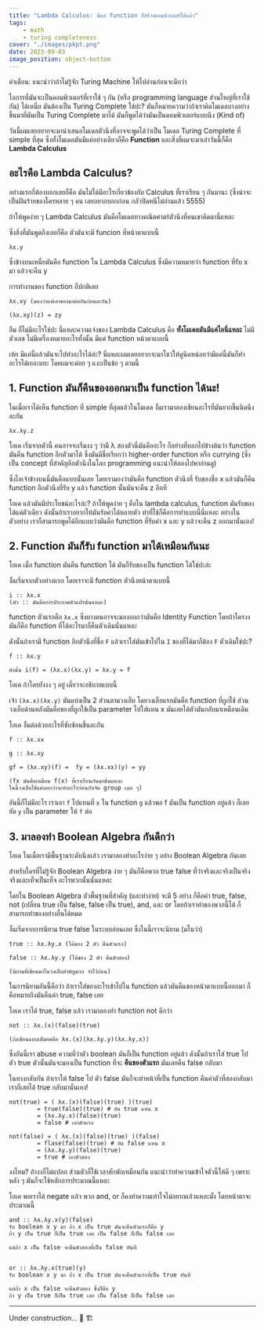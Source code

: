 ```yaml
---
title: "Lambda Calculus: มีแค่ function ก็สร้างคอมพิวเตอร์ได้แล้ว"
tags:
    - math
    - turing completeness
cover: "./images/pkpt.png"
date: 2023-09-03
image_position: object-bottom
---
```


คำเตือน: แนะนำว่าถ้าไม่รู้จัก Turing Machine ให้ไปอ่านก่อนจะดีกว่า

ไอการที่มันจะเป็นคอมพิวเตอร์ที่เราใช้ ๆ กัน (หรือ programming language ส่วนใหญ่ที่เราใช้กัน) ได้เหนี่ย มันต้องเป็น Turing Complete ใช่ปะ? มันก็หมายความว่าถ้าเราคิดโมเดลบางอย่างขึ้นมาที่มันเป็น Turing Complete มาได้ มันก็พูดได้ว่ามันเป็นคอมพิวเตอร์แบบนึง (Kind of)

วันนี้ผมเลยอยากจะมานำเสนอโมเดลตัวนึงที่อาจจะพูดได้ว่าเป็น โมเดล Turing Complete ที่ simple ที่สุด ซึ่งทั้งโมเดลมันมีแค่อย่างเดียวก็คือ **Function** และสิ่งที่ผมจะมาเล่าวันนี้ก็คือ **Lambda Calculus**

## อะไรคือ Lambda Calculus?

อย่างแรกกี่ต้องบอกเลยก็คือ มันไม่ได้มีอะไรเกี่ยวข้องกับ Calculus ที่เราเรียน ๆ กันมานะ (ซึ่งน่าจะเป็นฝันร้ายของใครหลาย ๆ คน เลยอยากบอกก่อน กลัวปิดหนีไม่อ่านแล้ว 5555)

ถ้าให้พูดง่าย ๆ Lambda Calculus มันคือโมเดลทางคณิตศาตร์ตัวนึงที่คนเขาคิดมานี่แหละ

ซึ่งสิ่งที่มันพูดถึงเลยก็คือ ตัวมันจะมี funcion ที่หน้าตาแบบนี้

```
λx.y
```

ซึ่งข้างบนเหนี่ยมันคือ function ใน Lambda Calculus ซึ่งมีความหมายว่า function ที่รับ x มา แล้วจะคืน y

การทำงานของ function ก็ปกติเลย

```
λx.xy (มองว่าแค่เอาของมาต่อกันก่อนละกัน)

(λx.xy)(z) = zy

```

อืม ก็ไม่มีอะไรใช่ปะ นี่แหละความเจ๋งของ Lambda Calculus คือ **ทั้งโมเดลมันมีแค่ไอนี่แหละ** ไม่มีตัวเลข ไม่มีเครื่องหมายอะไรทั้งนั้น มีแค่ function หน้าตาแบบนี้

เห้ย มีแค่นี้แล้วมันจะไปทำอะไรได้ล่ะ? นี่แหละผมเลยอยากจะมาโชว์ให้ดูนิดหน่อยว่ามีแค่นี้มันก็ทำอะไรได้เยอะแยะ โดยผมจะค่อย ๆ แงะเป็นข้อ ๆ ตามนี้

## 1. Function มันก็คืนของออกมาเป็น function ได้นะ!

ในเมื่อเราได้เห็น function ที่ simple ที่สุดแล้วในโมเดล งั้นเรามาลองเขียนอะไรที่มันยากขึ้นนิดนึงละกัน

```
λx.λy.z
```

โอเค เริ่มจากตัวนี้ คนอาจจะเริ่มงง ๆ ว่ามี λ สองตัวนี่มันคืออะไร ก็อย่างที่บอกไปข้างต้นว่า function มันคืน function อีกตัวมาได้ ซึ่งมันมีชื่อเรียกว่า higher-order function หรือ currying (ซึ่งเป็น concept ที่สำคัญอีกตัวนึงในโลก programming แนะนำให้ลองไปหาอ่านดู)

ซึ่งไอเจ้าข้างบนนี่มันคือแบบนั้นเลย โดยเรามองว่ามันคือ function ตัวนึงที่ รับของชื่อ x แล้วมันก็คืน function อีกตัวนึงที่รับ y แล้ว function นั้นมันจะคืน z อีกที

โอเค แล้วมันมีประโยชน์อะไรล่ะ? ถ้าให้พูดง่าย ๆ คือใน lambda calculus, function มันรับของได้แค่ตัวเดียว ดังนั้นถ้าเราอยากให้มันรับค่าได้หลายตัว ท่าที่ใช้ก็คือการทำแบบนี่นี่แหละ อย่างในตัวอย่าง เราก็สามารถพูดได้อีกแบบว่ามันคือ function ที่รับค่า x และ y แล้วจะคืน z ออกมานั่นเอง!

## 2. Function มันก็รับ function มาได้เหมือนกันนะ

โอเค เมื่อ function มันคืน function ได้ มันก็รับของเป็น function ได้ใช่ปะล่ะ

งั้นเริ่มจากตัวอย่างแรก โดยเราจะมี function ตัวนึงหน้าตาแบบนี้

```
i :: λx.x
(ตัว :: มันคือการประกาศตัวแปรนั่นแหละ)
```

function ตัวแรกคือ `λx.x` ซึ่งบางคนอาจจะมองออกว่ามันคือ Identity Function โดยถ้าใครงง มันก็คือ function ที่ได้อะไรมาก็คืนตัวเดิมนั่นแหละ

ดังนั้นถ้าเรามี function อีกตัวนึงที่ชื่อ `F` แล้วเราใส่มันเข้าไปใน `I` ของที่ได้มาก็ต้อง `F` ตัวเดิมใช่ปะ?

```
f :: λx.y

ดังนั้น i(f) = (λx.x)(λx.y) = λx.y = f
```

โอเค ถ้าใครยังงง ๆ อยู่ เดี๋ยวจะอธิบายแบบนี้

เจ้า `(λx.x)(λx.y)` มันแบ่งเป็น 2 ส่วนตามวงเล็บ โดยวงเล็บแรกมันคือ function ที่ถูกใช้ ส่วนวงเล็บด้านหลังมันคือของที่ถูกใช้เป็น parameter ไปใส่แทน x มันเลยได้ตัวมันกลับมาเหมือนเดิม

โอเค งั้นต่อด้วยอะไรที่ซับซ้อนขึ้นละกัน

```
f :: λx.xx

g :: λx.xy

gf = (λx.xy)(f) =  fy = (λx.xx)(y) = yy

(fx มันคือเหมือน f(x) ที่เราเรียนกันมานั่นแหละ
ในนี้วงเล็บใช้แค่บอกว่าจะทำอะไรก่อนกับจัด group เฉย ๆ)
```

อันนี้ก็ไม่มีอะไร เราเอา `f` ไปแทนที่ `x` ใน function `g` แล้วพอ f มันเป็น function อยู่แล้ว ก็เลยยัด `y` เป็น parameter ให้ `f` ต่อ

## 3. มาลองทำ Boolean Algebra กันดีกว่า

โอเค ในเมื่อเรามีพื้นฐานระดับนึงแล้ว เรามาลองทำอะไรง่าย ๆ อย่าง Boolean Algebra กันเลย

สำหรับใครที่ไม่รู้จัก Boolean Algebra ง่าย ๆ มันก็คือพวก true false ที่ว่าจริงและจริงเป็นจริง จริงและเท็จเป็นเท็จ อะไรพวกนั้นนั่นแหละ

โดยใน Boolean Algebra ตัวพื้นฐานที่สำคัญ (และทำง่าย) จะมี 5 อย่าง ก็คือค่า true, false, not (เปลี่ยน true เป็น false, false เป็น true), and, และ or โดยถ้าเราทำของพวกนี้ได้ ก็สามารถทำของอย่างอื่นได้หมด

งั้นเริ่มจากการนิยาม true false ในระบบก่อนเลย ซึ่งในนี้เราจะนิยาม (มโนว่า)

```
true :: λx.λy.x (ได้ของ 2 ตัว คืนตัวแรก)

false :: λx.λy.y (ได้ของ 2 ตัว คืนตัวสอง)

(นิยามที่เขียนมาในวงเล็บสำคัญมาก จำไว้ก่อน)
```

ในการนิยามอันนี้คือว่า ถ้าเราใส่ของอะไรเข้าไปใน function แล้วมันคืนของหน้าตาแบบนี้ออกมา ก็คือหมายถึงมันคืนค่า true, false เลย

โอเค เราได้ true, false แล้ว เรามาลองทำ function not ดีกว่า

```
not :: λx.(x)(false)(true)

(ถ้าเขียนแบบเต็มยศคือ λx.(x)(λx.λy.y)(λx.λy.x))
```

ซึ่งอันนี้เรา abuse ความที่ว่าตัว boolean มันก็เป็น function อยู่แล้ว ดังนั้นถ้าเราใส่ true ไป ตัว true ตัวนั้นมันจะมองเป็น function ที่จะ **คืนของตัวแรก** มันเลยคืน false กลับมา

ในทางกลับกัน ถ้าเราให้ false ไป ตัว false มันก็จะทำหน้าที่เป็น function คืนค่าตัวที่สองกลับมา เราก็เลยได้ true กลับมานั่นเอง!

```
not(true) = ( λx.(x)(false)(true) )(true)
        = true(false)(true) # ยัด true แทน x
        = (λx.λy.x)(false)(true)
        = false # เอาตัวแรก

not(false) = ( λx.(x)(false)(true) )(false)
        = flase(false)(true) # ยัด false แทน x
        = (λx.λy.y)(false)(true)
        = true # เอาตัวสอง
```

งงไหม? ถ้างงก็ไม่แปลก ส่วนตัวก็ใช้เวลาสักพักเหมือนกัน แนะนำว่าทำความเข้าใจตัวนี้ให้ดี ๆ เพราะหลัง ๆ มันก็จะใช้หลักการประมาณนี้แหละ

โอเค พอเราได้ negate แล้ว พวก and, or ก็คงทำความเท่าใจไม่อยากแล้วแหละมั้ง โดยหน้าตาจะประมาณนี้

```
and :: λx.λy.x(y)(false)
รับ boolean x y มา ถ้า x เป็น true มันจะคืนตัวแรกก็คือ y
ถ้า y เป็น true ก็เป็น true เลย เป็น false ก็เป็น false เลย

แต่ถ้า x เป็น false จะคืนตัวสองที่เป็น false ทันที


or :: λx.λy.x(true)(y)
รับ boolean x y มา ถ้า x เป็น true มันจะคืนตัวแรกที่เป็น true ทันที

แต่ถ้า x เป็น false จะคืนตัวสอง ซึ่งก็คือ y
ถ้า y เป็น true ก็เป็น true เลย เป็น false ก็เป็น false เลย

```

---

Under construction... 🚧 🏗️

<!-- ## 4. มาลองทำจำนวนเต็มกันดีกว่า

โอเค ในเมื่อเราทำ boolean ได้แล้ว เราลองทำอะไรที่ยากขึ้นนิดนึงแบบจำนวนเต็มไหม? -->
